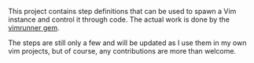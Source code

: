 This project contains step definitions that can be used to spawn a Vim instance
and control it through code. The actual work is done by the
[vimrunner gem](https://github.com/AndrewRadev/vimrunner).

The steps are still only a few and will be updated as I use them in my own vim
projects, but of course, any contributions are more than welcome.
